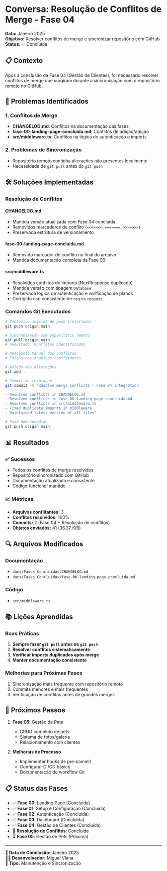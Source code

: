 # Conversa: Resolução de Conflitos de Merge - Fase 04

**Data:** Janeiro 2025  
**Objetivo:** Resolver conflitos de merge e sincronizar repositório com GitHub  
**Status:** ✅ Concluída

## 📋 Contexto

Após a conclusão da Fase 04 (Gestão de Clientes), foi necessário resolver conflitos de merge que surgiram durante a sincronização com o repositório remoto no GitHub.

## 🔧 Problemas Identificados

### 1. Conflitos de Merge
- **CHANGELOG.md**: Conflitos na documentação das fases
- **fase-00-landing-page-concluida.md**: Conflitos de adição/adição
- **src/middleware.ts**: Conflitos na lógica de autenticação e imports

### 2. Problemas de Sincronização
- Repositório remoto continha alterações não presentes localmente
- Necessidade de `git pull` antes do `git push`

## 🛠️ Soluções Implementadas

### Resolução de Conflitos

#### CHANGELOG.md
- Mantida versão atualizada com Fase 04 concluída
- Removidos marcadores de conflito (`<<<<<<<`, `=======`, `>>>>>>>`)
- Preservada estrutura de versionamento

#### fase-00-landing-page-concluida.md
- Removido marcador de conflito no final do arquivo
- Mantida documentação completa da Fase 00

#### src/middleware.ts
- Resolvidos conflitos de imports (NextResponse duplicado)
- Mantida versão com tipagem `Database`
- Preservada lógica de autenticação e verificação de planos
- Corrigido uso consistente de `req` vs `request`

### Comandos Git Executados

```bash
# Tentativa inicial de push (rejeitada)
git push origin main

# Sincronização com repositório remoto
git pull origin main
# Resultado: Conflitos identificados

# Resolução manual dos conflitos
# Edição dos arquivos conflitantes

# Adição das alterações
git add .

# Commit da resolução
git commit -m "Resolve merge conflicts - Fase 04 integration

- Resolved conflicts in CHANGELOG.md
- Resolved conflicts in fase-00-landing-page-concluida.md
- Resolved conflicts in src/middleware.ts
- Fixed duplicate imports in middleware
- Maintained latest version of all files"

# Push bem-sucedido
git push origin main
```

## 📊 Resultados

### ✅ Sucessos
- Todos os conflitos de merge resolvidos
- Repositório sincronizado com GitHub
- Documentação atualizada e consistente
- Código funcional mantido

### 📈 Métricas
- **Arquivos conflitantes:** 3
- **Conflitos resolvidos:** 100%
- **Commits:** 2 (Fase 04 + Resolução de conflitos)
- **Objetos enviados:** 41 (36.37 KiB)

## 🔍 Arquivos Modificados

### Documentação
- `docs/Fases Concluidas/CHANGELOG.md`
- `docs/Fases Concluidas/fase-00-landing-page-concluida.md`

### Código
- `src/middleware.ts`

## 📚 Lições Aprendidas

### Boas Práticas
1. **Sempre fazer `git pull` antes de `git push`**
2. **Resolver conflitos sistematicamente**
3. **Verificar imports duplicados após merge**
4. **Manter documentação consistente**

### Melhorias para Próximas Fases
1. Sincronização mais frequente com repositório remoto
2. Commits menores e mais frequentes
3. Verificação de conflitos antes de grandes merges

## 🚀 Próximos Passos

1. **Fase 05**: Gestão de Pets
   - CRUD completo de pets
   - Sistema de fotos/galeria
   - Relacionamento com clientes

2. **Melhorias de Processo**
   - Implementar hooks de pre-commit
   - Configurar CI/CD básico
   - Documentação de workflow Git

## 📋 Status das Fases

- ✅ **Fase 00**: Landing Page (Concluída)
- ✅ **Fase 01**: Setup e Configuração (Concluída)
- ✅ **Fase 02**: Autenticação (Concluída)
- ✅ **Fase 03**: Dashboard (Concluída)
- ✅ **Fase 04**: Gestão de Clientes (Concluída)
- 🔄 **Resolução de Conflitos**: Concluída
- ⏳ **Fase 05**: Gestão de Pets (Próxima)

---

**📅 Data de Conclusão:** Janeiro 2025  
**👨‍💻 Desenvolvedor:** Miguel Viana  
**🔧 Tipo:** Manutenção e Sincronização